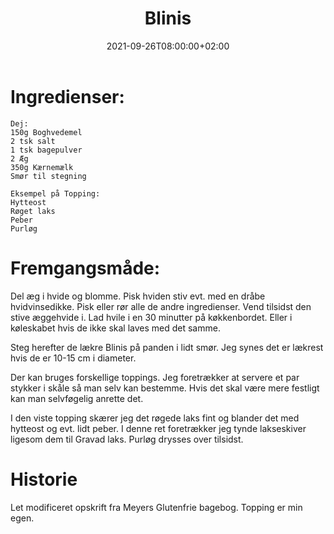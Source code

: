 ﻿---
title: "Blinis"
date: 2021-09-26T08:00:00+02:00
draft: false
---
# Ingredienser:

	Dej:
	150g Boghvedemel
	2 tsk salt
	1 tsk bagepulver
	2 Æg
	350g Kærnemælk
	Smør til stegning

	Eksempel på Topping:
	Hytteost
	Røget laks
	Peber
	Purløg

# Fremgangsmåde:

Del æg i hvide og blomme. Pisk hviden stiv evt. med en dråbe hvidvinsedikke. Pisk eller rør alle de andre ingredienser.
Vend tilsidst den stive æggehvide i. Lad hvile i en 30 minutter på køkkenbordet. Eller i køleskabet hvis de ikke skal laves
med det samme.

Steg herefter de lækre Blinis på panden i lidt smør. Jeg synes det er lækrest hvis de er 10-15 cm i diameter.

Der kan bruges forskellige toppings. Jeg foretrækker at servere et par stykker i skåle så man selv kan bestemme.
Hvis det skal være mere festligt kan man selvføgelig anrette det.

I den viste topping skærer jeg det røgede laks fint og blander det med hytteost og evt. lidt peber.
I denne ret foretrækker jeg tynde lakseskiver ligesom dem til Gravad laks. Purløg drysses over tilsidst.

# Historie

Let modificeret opskrift fra Meyers Glutenfrie bagebog. Topping er min egen.
